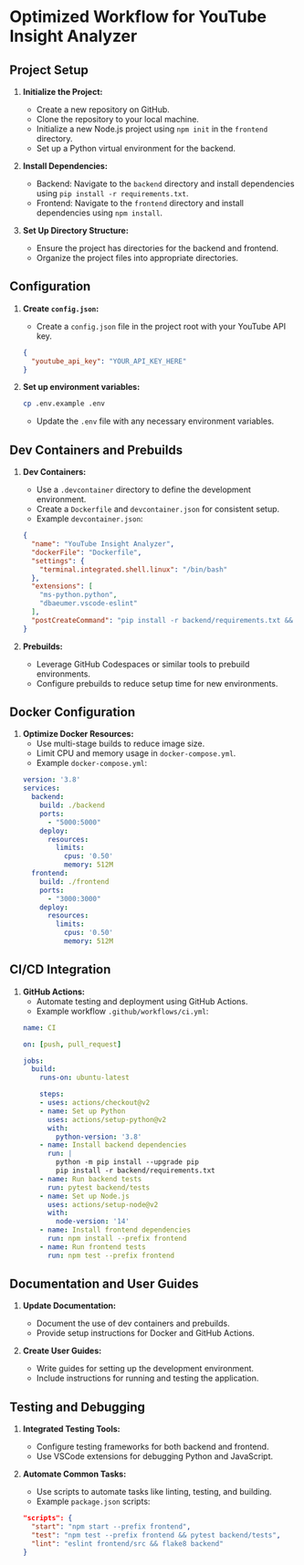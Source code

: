 # Optimized Workflow for YouTube Insight Analyzer

## Project Setup

1.  **Initialize the Project:**
    *   Create a new repository on GitHub.
    *   Clone the repository to your local machine.
    *   Initialize a new Node.js project using `npm init` in the `frontend` directory.
    *   Set up a Python virtual environment for the backend.

2.  **Install Dependencies:**
    *   Backend: Navigate to the `backend` directory and install dependencies using `pip install -r requirements.txt`.
    *   Frontend: Navigate to the `frontend` directory and install dependencies using `npm install`.

3.  **Set Up Directory Structure:**
    *   Ensure the project has directories for the backend and frontend.
    *   Organize the project files into appropriate directories.

## Configuration

1.  **Create `config.json`:**
    *   Create a `config.json` file in the project root with your YouTube API key.
    ```json
    {
      "youtube_api_key": "YOUR_API_KEY_HERE"
    }
    ```

2.  **Set up environment variables:**
    ```bash
    cp .env.example .env
    ```
    *   Update the `.env` file with any necessary environment variables.

## Dev Containers and Prebuilds

1.  **Dev Containers:**
    *   Use a `.devcontainer` directory to define the development environment.
    *   Create a `Dockerfile` and `devcontainer.json` for consistent setup.
    *   Example `devcontainer.json`:
    ```json
    {
      "name": "YouTube Insight Analyzer",
      "dockerFile": "Dockerfile",
      "settings": {
        "terminal.integrated.shell.linux": "/bin/bash"
      },
      "extensions": [
        "ms-python.python",
        "dbaeumer.vscode-eslint"
      ],
      "postCreateCommand": "pip install -r backend/requirements.txt && npm install --prefix frontend"
    }
    ```

2.  **Prebuilds:**
    *   Leverage GitHub Codespaces or similar tools to prebuild environments.
    *   Configure prebuilds to reduce setup time for new environments.

## Docker Configuration

1.  **Optimize Docker Resources:**
    *   Use multi-stage builds to reduce image size.
    *   Limit CPU and memory usage in `docker-compose.yml`.
    *   Example `docker-compose.yml`:
    ```yaml
    version: '3.8'
    services:
      backend:
        build: ./backend
        ports:
          - "5000:5000"
        deploy:
          resources:
            limits:
              cpus: '0.50'
              memory: 512M
      frontend:
        build: ./frontend
        ports:
          - "3000:3000"
        deploy:
          resources:
            limits:
              cpus: '0.50'
              memory: 512M
    ```

## CI/CD Integration

1.  **GitHub Actions:**
    *   Automate testing and deployment using GitHub Actions.
    *   Example workflow `.github/workflows/ci.yml`:
    ```yaml
    name: CI

    on: [push, pull_request]

    jobs:
      build:
        runs-on: ubuntu-latest

        steps:
        - uses: actions/checkout@v2
        - name: Set up Python
          uses: actions/setup-python@v2
          with:
            python-version: '3.8'
        - name: Install backend dependencies
          run: |
            python -m pip install --upgrade pip
            pip install -r backend/requirements.txt
        - name: Run backend tests
          run: pytest backend/tests
        - name: Set up Node.js
          uses: actions/setup-node@v2
          with:
            node-version: '14'
        - name: Install frontend dependencies
          run: npm install --prefix frontend
        - name: Run frontend tests
          run: npm test --prefix frontend
    ```

## Documentation and User Guides

1.  **Update Documentation:**
    *   Document the use of dev containers and prebuilds.
    *   Provide setup instructions for Docker and GitHub Actions.

2.  **Create User Guides:**
    *   Write guides for setting up the development environment.
    *   Include instructions for running and testing the application.

## Testing and Debugging

1.  **Integrated Testing Tools:**
    *   Configure testing frameworks for both backend and frontend.
    *   Use VSCode extensions for debugging Python and JavaScript.

2.  **Automate Common Tasks:**
    *   Use scripts to automate tasks like linting, testing, and building.
    *   Example `package.json` scripts:
    ```json
    "scripts": {
      "start": "npm start --prefix frontend",
      "test": "npm test --prefix frontend && pytest backend/tests",
      "lint": "eslint frontend/src && flake8 backend"
    }
    ```